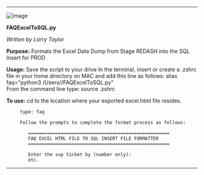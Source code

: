 -----------------------------------------------------------------------------------------------------------------

![image](https://github.com/larrytaylor-taulia/formatter/assets/127804365/2fcb967e-0b37-4592-a7b1-477c6662ed21)

**FAQExcelToSQL.py**

_Written by Larry Taylor_

 **Purpose:** Formats the Excel Data Dump from Stage REDASH into the SQL Insert for PROD

 **Usage:**  Save the script to your drive
         In the terminal, insert or create a .zshrc file in your home directory on MAC and add this line as follows:
         alias faq="python3 /Users/<path>/FAQExcelToSQL.py"  
         From the command line type:  source .zshrc
         
**To use:** cd to the location where your exported excel.html file resides.
      
         type: faq
       
         Follow the prompts to complete the format process as follows:
```
        ====================================================
        FAQ EXCEL HTML FILE TO SQL INSERT FILE FORMATTER
        ====================================================

        Enter the sup ticket by (number only): 
        etc. 
```
-----------------------------------------------------------------------------------------------------
